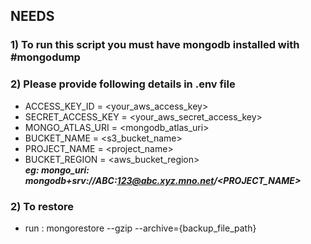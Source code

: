 ## NEEDS
### 1) To run this script you must have mongodb installed with #mongodump

### 2) Please provide following details in .env file 

- ACCESS_KEY_ID = <your_aws_access_key> <br/>
- SECRET_ACCESS_KEY = <your_aws_secret_access_key> <br/>
- MONGO_ATLAS_URI = <mongodb_atlas_uri> <br/>
- BUCKET_NAME = <s3_bucket_name> <br/>
- PROJECT_NAME = <project_name> <br/>
- BUCKET_REGION = <aws_bucket_region> <br/>
***eg: mongo_uri: mongodb+srv://ABC:123@abc.xyz.mno.net/<PROJECT_NAME>***

### 2) To restore
  - run : mongorestore --gzip --archive={backup_file_path}